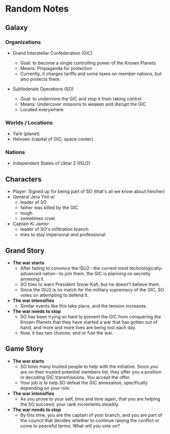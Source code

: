 # Random Notes

## Galaxy

### Organizations

- Grand Interstellar Confederation (GIC)
  - Goal: to become a single controlling power of the Known Planets
  - Means: Propaganda for protection
  * Currently, it charges tariffs and some taxes on member nations, but also protects them.

- Subfederate Operations (SO)
  - Goal: to undermine the GIC and stop it from taking control
  - Means: Undercover missions to weaken and disrupt the GIC
  * Located everywhere

### Worlds / Locations

- Yark (planet)
- Helvoen (capital of GIC; space center)

### Nations

- Independent States of Uktar 2 (ISU2)

## Characters

- Player: Signed up for being part of SO (that's all we know about him/her)
- General Jera Yint-ei
  - leader of SO
  - father was killed by the GIC
  - tough
  - sometimes cruel
- Captain Ki Jantor
  - leader of SO's infiltration branch
  - tries to stay impersonal and professional

## Grand Story

- **The war starts**
  - After failing to convince the ISU2--the current most technologically-advanced nation--to join them, the GIC is planning on secretly annexing it.
  - SO tries to warn President Snow-Kah, but he doesn't believe them.
  - Since the ISU2 is no match for the military supremacy of the GIC, SO votes on attempting to defend it.
- **The war intensifies**
  - Similar events like this take place, and the tension increases.
- **The war needs to stop**
  - SO has been trying so hard to prevent the GIC from conquering the Known Planets that they have started a war that has gotten out of hand, and more and more lives are being lost each day.
  - Now, it has two choices: end or fuel the war.

## Game Story

- **The war starts**
  - SO hires many trusted people to help with the initiative. Since you are on their trusted potential members list, they offer you a position in decoding GIC transmissions. You accept the offer.
  - Your job is to help SO defeat the GIC annexation, specifically depending on your role.
- **The war intensifies**
  - As you prove to your self, time and time again, that you are helping the SO succeed, your rank increments steadily.
- **The war needs to stop**
  - By this time, you are the captain of your branch, and you are part of the council that decides whether to continue raising the conflict or come to peaceful terms. What will you vote on?
